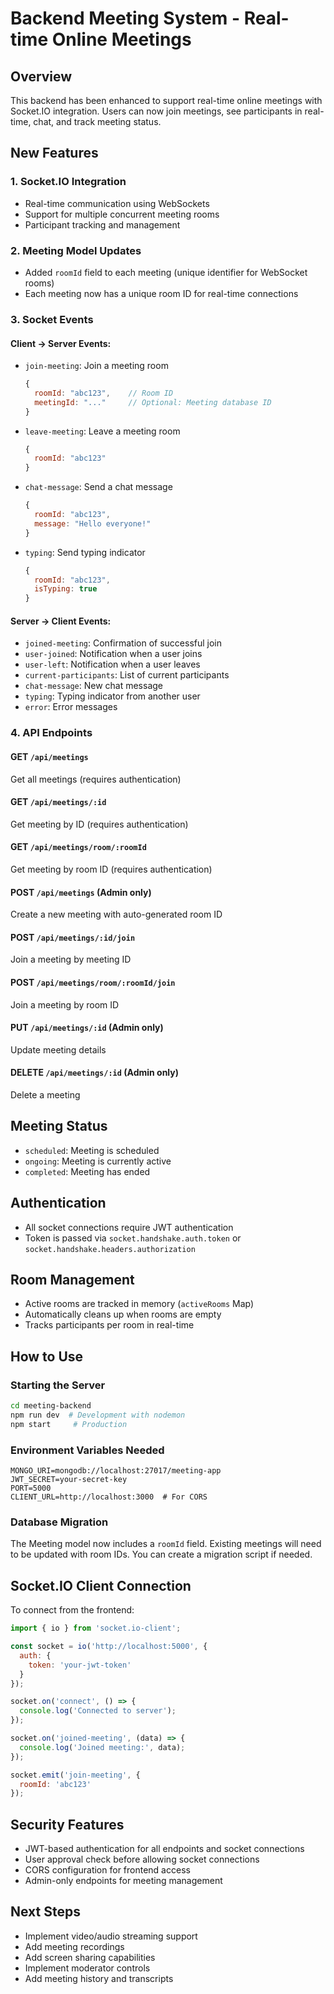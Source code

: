 # Backend Meeting System - Real-time Online Meetings

## Overview
This backend has been enhanced to support real-time online meetings with Socket.IO integration. Users can now join meetings, see participants in real-time, chat, and track meeting status.

## New Features

### 1. Socket.IO Integration
- Real-time communication using WebSockets
- Support for multiple concurrent meeting rooms
- Participant tracking and management

### 2. Meeting Model Updates
- Added `roomId` field to each meeting (unique identifier for WebSocket rooms)
- Each meeting now has a unique room ID for real-time connections

### 3. Socket Events

#### Client → Server Events:
- `join-meeting`: Join a meeting room
  ```js
  {
    roomId: "abc123",    // Room ID
    meetingId: "..."     // Optional: Meeting database ID
  }
  ```

- `leave-meeting`: Leave a meeting room
  ```js
  {
    roomId: "abc123"
  }
  ```

- `chat-message`: Send a chat message
  ```js
  {
    roomId: "abc123",
    message: "Hello everyone!"
  }
  ```

- `typing`: Send typing indicator
  ```js
  {
    roomId: "abc123",
    isTyping: true
  }
  ```

#### Server → Client Events:
- `joined-meeting`: Confirmation of successful join
- `user-joined`: Notification when a user joins
- `user-left`: Notification when a user leaves
- `current-participants`: List of current participants
- `chat-message`: New chat message
- `typing`: Typing indicator from another user
- `error`: Error messages

### 4. API Endpoints

#### GET `/api/meetings`
Get all meetings (requires authentication)

#### GET `/api/meetings/:id`
Get meeting by ID (requires authentication)

#### GET `/api/meetings/room/:roomId`
Get meeting by room ID (requires authentication)

#### POST `/api/meetings` (Admin only)
Create a new meeting with auto-generated room ID

#### POST `/api/meetings/:id/join`
Join a meeting by meeting ID

#### POST `/api/meetings/room/:roomId/join`
Join a meeting by room ID

#### PUT `/api/meetings/:id` (Admin only)
Update meeting details

#### DELETE `/api/meetings/:id` (Admin only)
Delete a meeting

## Meeting Status
- `scheduled`: Meeting is scheduled
- `ongoing`: Meeting is currently active
- `completed`: Meeting has ended

## Authentication
- All socket connections require JWT authentication
- Token is passed via `socket.handshake.auth.token` or `socket.handshake.headers.authorization`

## Room Management
- Active rooms are tracked in memory (`activeRooms` Map)
- Automatically cleans up when rooms are empty
- Tracks participants per room in real-time

## How to Use

### Starting the Server
```bash
cd meeting-backend
npm run dev  # Development with nodemon
npm start     # Production
```

### Environment Variables Needed
```env
MONGO_URI=mongodb://localhost:27017/meeting-app
JWT_SECRET=your-secret-key
PORT=5000
CLIENT_URL=http://localhost:3000  # For CORS
```

### Database Migration
The Meeting model now includes a `roomId` field. Existing meetings will need to be updated with room IDs. You can create a migration script if needed.

## Socket.IO Client Connection

To connect from the frontend:
```js
import { io } from 'socket.io-client';

const socket = io('http://localhost:5000', {
  auth: {
    token: 'your-jwt-token'
  }
});

socket.on('connect', () => {
  console.log('Connected to server');
});

socket.on('joined-meeting', (data) => {
  console.log('Joined meeting:', data);
});

socket.emit('join-meeting', {
  roomId: 'abc123'
});
```

## Security Features
- JWT-based authentication for all endpoints and socket connections
- User approval check before allowing socket connections
- CORS configuration for frontend access
- Admin-only endpoints for meeting management

## Next Steps
- Implement video/audio streaming support
- Add meeting recordings
- Add screen sharing capabilities
- Implement moderator controls
- Add meeting history and transcripts
